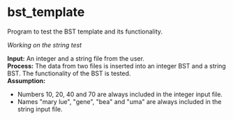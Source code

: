 # bst_template

Program to test the BST template and its functionality. 

*Working on the string test*

**Input:** An integer and a string file from the user. <br>
**Process:** The data from two files is inserted into an integer BST and a string BST. The functionality of the BST is tested. <br>
**Assumption:**  <br>
- Numbers 10, 20, 40 and 70 are always included in the integer input file.
- Names "mary lue", "gene", "bea" and "uma" are always included in the string input file.
